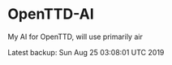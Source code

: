 # OpenTTD-AI
My AI for OpenTTD, will use primarily air

Latest backup: Sun Aug 25 03:08:01 UTC 2019
